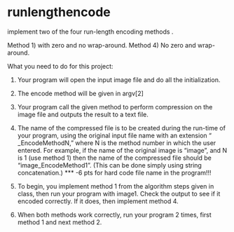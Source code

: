 # runlengthencode

implement two of the four run-length encoding methods . 

Method 1) with zero and no wrap-around. 
Method 4) No zero and wrap-around. 

What you need to do for this project:
1) Your program will open the input image file and do all the initialization.
2) The encode method will be given in argv[2]
3) Your program call the given method to perform compression on the image file and outputs the result to a text file.  
4) The name of the compressed file is to be created during the run-time of your program, using the original input file name with an extension “ _EncodeMethodN,”  where N is the method number in which the user entered. For example, if the name of the original image is “image”,  and N is 1 (use method 1)  then the name of the compressed file should be “image_EncodeMethod1”.   (This can be done simply using string concatenation.) *** -6 pts for hard code file name in the program!!!
5) To begin, you implement method 1 from the algorithm steps given in class, then run your program with image1. Check the output to see if it encoded correctly. If it does, then implement method 4. 

6) When both methods work correctly, run your program 2 times, first method 1 and next method 2.
